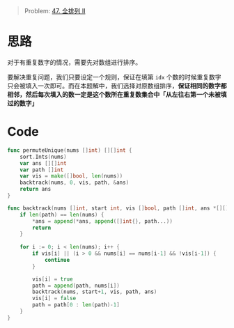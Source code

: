

> Problem: [47. 全排列 II](https://leetcode.cn/problems/permutations-ii/description/)

# 思路
对于有重复数字的情况，需要先对数组进行排序。

要解决重复问题，我们只要设定一个规则，保证在填第 `idx` 个数的时候重复数字只会被填入一次即可。而在本题解中，我们选择对原数组排序，**保证相同的数字都相邻，然后每次填入的数一定是这个数所在重复数集合中「从左往右第一个未被填过的数字」**



# Code
```Go []
func permuteUnique(nums []int) [][]int {
	sort.Ints(nums)
	var ans [][]int
	var path []int
	var vis = make([]bool, len(nums))
	backtrack(nums, 0, vis, path, &ans)
	return ans
}

func backtrack(nums []int, start int, vis []bool, path []int, ans *[][]int) {
	if len(path) == len(nums) {
		*ans = append(*ans, append([]int{}, path...))
		return
	}
	
	for i := 0; i < len(nums); i++ {
		if vis[i] || (i > 0 && nums[i] == nums[i-1] && !vis[i-1]) {
			continue
		}

		vis[i] = true
		path = append(path, nums[i])
		backtrack(nums, start+1, vis, path, ans)
		vis[i] = false
		path = path[0 : len(path)-1]
	}
}
```
  
